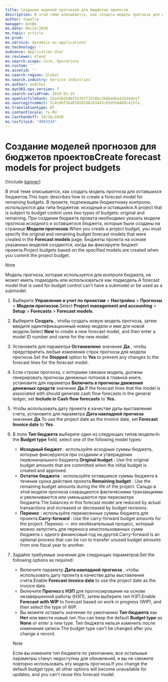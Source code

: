 ```yaml
---
title: Создание моделей прогнозов для бюджетов проектов
description: В этой теме описывается, как создать модель прогноза для оставшихся бюджетов.
author: Yowelle
manager: AnnBe
ms.date: 04/24/2020
ms.topic: article
ms.prod: ''
ms.service: dynamics-ax-applications
ms.technology: ''
audience: Application User
ms.reviewer: kfend
ms.search.scope: Core, Operations
ms.custom: ''
ms.assetid: ''
ms.search.region: Global
ms.search.industry: Service industries
ms.author: andchoi
ms.dyn365.ops.version: 7
ms.search.validFrom: 2019-01-15
ms.openlocfilehash: 32a436d240f5535ff15f8bc3b8ba9be2d1d4da17
ms.sourcegitcommit: 5c4c9bf3ba018562d6cb3443c01d550489c415fa
ms.translationtype: HT
ms.contentlocale: ru-RU
ms.lasthandoff: 10/16/2020
ms.locfileid: "4083324"
---
```

# <a name="create-forecast-models-for-project-budgets"></a><span data-ttu-id="e0999-103">Создание моделей прогнозов для бюджетов проектов</span><span class="sxs-lookup"><span data-stu-id="e0999-103">Create forecast models for project budgets</span></span> 

[!include [banner](../includes/banner.md)]

<span data-ttu-id="e0999-104">В этой теме описывается, как создать модель прогноза для оставшихся бюджетов.</span><span class="sxs-lookup"><span data-stu-id="e0999-104">This topic describes how to create a forecast model for remaining budgets.</span></span> <span data-ttu-id="e0999-105">В проекте, подлежащем бюджетному контролю, используются два типа бюджетов: исходный и оставшийся.</span><span class="sxs-lookup"><span data-stu-id="e0999-105">A project that is subject to budget control uses two types of budgets: original and remaining.</span></span> <span data-ttu-id="e0999-106">При создании бюджета проекта необходимо указать модели прогноза исходного и оставшегося бюджета, которые были созданы на странице **Модели прогнозов**.</span><span class="sxs-lookup"><span data-stu-id="e0999-106">When you create a project budget, you must specify the original and remaining budget forecast models that were created in the **Forecast models** page.</span></span> <span data-ttu-id="e0999-107">Бюджеты проекта на основе указанных моделей создаются, когда вы фиксируете бюджет проекта.</span><span class="sxs-lookup"><span data-stu-id="e0999-107">Project budgets based on the specified models are created when you commit the project budget.</span></span>

> [!NOTE]
> <span data-ttu-id="e0999-108">Модель прогноза, которая используется для контроля бюджета, не может иметь подмодель или использоваться как подмодель.</span><span class="sxs-lookup"><span data-stu-id="e0999-108">A forecast model that is used for budget control can’t have a submodel or be used as a submodel.</span></span>

1. <span data-ttu-id="e0999-109">Выберите **Управление и учет по проектам** > **Настройка** > **Прогнозы**  > **Модели прогнозов**.</span><span class="sxs-lookup"><span data-stu-id="e0999-109">Select **Project management and accounting** > **Setup** > **Forecasts**  > **Forecast models**.</span></span>
2. <span data-ttu-id="e0999-110">Выберите **Создать** , чтобы создать новую модель прогноза, затем введите идентификационный номер модели и имя для новой модели.</span><span class="sxs-lookup"><span data-stu-id="e0999-110">Select **New** to create a new forecast model, and then enter a model ID number and name for the new model.</span></span> 
3. <span data-ttu-id="e0999-111">Установите для параметра **Остановлено** значение **Да** , чтобы предотвратить любые изменения строк прогноза для модели прогноза.</span><span class="sxs-lookup"><span data-stu-id="e0999-111">Set the **Stopped** option to **Yes** to prevent any changes to the forecast lines for the forecast model.</span></span> 
4. <span data-ttu-id="e0999-112">Если строки прогноза, с которыми связана модель, должны генерировать прогнозы денежных потоков в главной книге, установите для параметра **Включить в прогнозы движения денежных средств** значение **Да**.</span><span class="sxs-lookup"><span data-stu-id="e0999-112">If the forecast lines that the model is associated with should generate cash flow forecasts in the general ledger, set **Include in Cash flow forecasts** to **Yes.**</span></span> 
5. <span data-ttu-id="e0999-113">Чтобы использовать дату проекта в качестве даты выставления счета, установите для параметра **Дата накладной прогноза** значение **Да**.</span><span class="sxs-lookup"><span data-stu-id="e0999-113">To use the project date as the invoice date, set **Forecast Invoice date** to **Yes**.</span></span> 
6. <span data-ttu-id="e0999-114">В поле **Тип бюджета** выберите один из следующих типов модели:</span><span class="sxs-lookup"><span data-stu-id="e0999-114">In the **Budget type** field, select one of the following model types:</span></span>

   - <span data-ttu-id="e0999-115">**Исходный бюджет** : используйте исходные суммы бюджета, которые фиксируются при создании и утверждении первоначального бюджета.</span><span class="sxs-lookup"><span data-stu-id="e0999-115">**Original budget** : Use the original budget amounts that are committed when the initial budget is created and approved.</span></span>
   - <span data-ttu-id="e0999-116">**Остаток бюджета** : используйте оставшиеся суммы бюджета в течение срока действия проекта.</span><span class="sxs-lookup"><span data-stu-id="e0999-116">**Remaining budget** : Use the remaining budget amounts during the life of the project.</span></span> <span data-ttu-id="e0999-117">Сальдо в этой модели прогноза сокращаются фактическими транзакциями и увеличиваются или уменьшаются при пересмотре бюджета.</span><span class="sxs-lookup"><span data-stu-id="e0999-117">The balances in this forecast model are reduced by actual transactions and increased or decreased by budget revisions.</span></span>
   - <span data-ttu-id="e0999-118">**Перенос** : используйте перенесенные суммы бюджета для проекта.</span><span class="sxs-lookup"><span data-stu-id="e0999-118">**Carry-forward** : Use the carry-forward budget amounts for the project.</span></span> <span data-ttu-id="e0999-119">Перенос — это необязательный процесс, который можно запустить для переноса неиспользованных сумм бюджета с одного финансовый год на другой.</span><span class="sxs-lookup"><span data-stu-id="e0999-119">Carry-forward is an optional process that can be run to transfer unused budget amounts from one fiscal year to another.</span></span>

7. <span data-ttu-id="e0999-120">Задайте требуемые значения для следующих параметров:</span><span class="sxs-lookup"><span data-stu-id="e0999-120">Set the following options as required:</span></span>

   - <span data-ttu-id="e0999-121">Включите параметр **Дата накладной прогноза** , чтобы использовать дату проекта в качестве даты выставления счета.</span><span class="sxs-lookup"><span data-stu-id="e0999-121">Enable **Forecast invoice date** to use the project date as the invoice date.</span></span>
   - <span data-ttu-id="e0999-122">Включите **Прогноз с НЗП** для прогнозирования на основе незавершенной работы (НЗП), затем выберите тип НЗП.</span><span class="sxs-lookup"><span data-stu-id="e0999-122">Enable **Forecast with WIP** to forecast based on work in progress (WIP), and then select the type of WIP.</span></span> 
   - <span data-ttu-id="e0999-123">Вы можете оставить значение по умолчанию **Тип бюджета** как **Нет** или ввести новый тип.</span><span class="sxs-lookup"><span data-stu-id="e0999-123">You can keep the default **Budget type** as **None** or enter a new type.</span></span> <span data-ttu-id="e0999-124">Тип бюджета нельзя изменить после изменения записи.</span><span class="sxs-lookup"><span data-stu-id="e0999-124">The budget type can't be changed after you change a record.</span></span>     
    > [!NOTE]
    > <span data-ttu-id="e0999-125">Если вы измените тип бюджета по умолчанию, все остальные параметры станут недоступны для обновлений, и вы не сможете повторно использовать эту модель прогноза.</span><span class="sxs-lookup"><span data-stu-id="e0999-125">If you change the default budget type, all other options will become unavailable for updates, and you can't reuse this forecast model.</span></span> 
   


 


